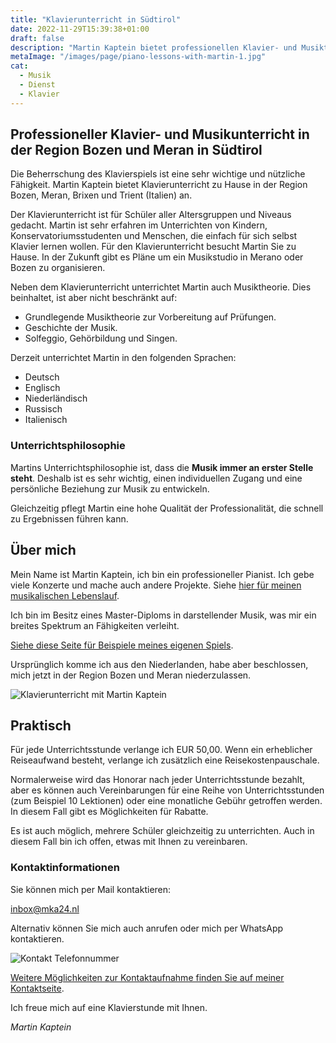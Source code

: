 ```yaml
---
title: "Klavierunterricht in Südtirol"
date: 2022-11-29T15:39:38+01:00
draft: false
description: "Martin Kaptein bietet professionellen Klavier- und Musiktheorieunterricht in der Umgebung von Bozen, Meran, Brixen und Trient an. Sein Unterricht ist für Menschen jeden Alters, jeden Niveaus und jeder Vorbildung geeignet."
metaImage: "/images/page/piano-lessons-with-martin-1.jpg" 
cat:
  - Musik
  - Dienst
  - Klavier
---
```


## Professioneller Klavier- und Musikunterricht in der Region Bozen und Meran in Südtirol

Die Beherrschung des Klavierspiels ist eine sehr wichtige und nützliche Fähigkeit.
Martin Kaptein bietet Klavierunterricht zu Hause in der Region Bozen, Meran, Brixen und Trient (Italien) an.

Der Klavierunterricht ist für Schüler aller Altersgruppen und Niveaus gedacht.
Martin ist sehr erfahren im Unterrichten von Kindern, Konservatoriumsstudenten und Menschen, die einfach für sich selbst Klavier lernen wollen.
Für den Klavierunterricht besucht Martin Sie zu Hause.
In der Zukunft gibt es Pläne um ein Musikstudio in Merano oder Bozen zu organisieren.

Neben dem Klavierunterricht unterrichtet Martin auch Musiktheorie.
Dies beinhaltet, ist aber nicht beschränkt auf:

- Grundlegende Musiktheorie zur Vorbereitung auf Prüfungen.
- Geschichte der Musik.
- Solfeggio, Gehörbildung und Singen.

Derzeit unterrichtet Martin in den folgenden Sprachen:

- Deutsch
- Englisch
- Niederländisch
- Russisch
- Italienisch

### Unterrichtsphilosophie

Martins Unterrichtsphilosophie ist, dass die **Musik immer an erster Stelle steht**.
Deshalb ist es sehr wichtig, einen individuellen Zugang und eine persönliche Beziehung zur Musik zu entwickeln.

Gleichzeitig pflegt Martin eine hohe Qualität der Professionalität, die schnell zu Ergebnissen führen kann.

## Über mich

Mein Name ist Martin Kaptein, ich bin ein professioneller Pianist.
Ich gebe viele Konzerte und mache auch andere Projekte.
Siehe [hier für meinen musikalischen Lebenslauf](/music/).

Ich bin im Besitz eines Master-Diploms in darstellender Musik, was mir ein breites Spektrum an Fähigkeiten verleiht.

[Siehe diese Seite für Beispiele meines eigenen Spiels](/media/).

Ursprünglich komme ich aus den Niederlanden, habe aber beschlossen, mich jetzt in der Region Bozen und Meran niederzulassen.

![Klavierunterricht mit Martin Kaptein](/images/page/piano-lessons-with-martin-1.jpg)

## Praktisch

Für jede Unterrichtsstunde verlange ich EUR 50,00.
Wenn ein erheblicher Reiseaufwand besteht, verlange ich zusätzlich eine Reisekostenpauschale.

Normalerweise wird das Honorar nach jeder Unterrichtsstunde bezahlt, aber es können auch Vereinbarungen für eine Reihe von Unterrichtsstunden (zum Beispiel 10 Lektionen) oder eine monatliche Gebühr getroffen werden.
In diesem Fall gibt es Möglichkeiten für Rabatte.

Es ist auch möglich, mehrere Schüler gleichzeitig zu unterrichten.
Auch in diesem Fall bin ich offen, etwas mit Ihnen zu vereinbaren.

### Kontaktinformationen

Sie können mich per Mail kontaktieren:

[inbox@mka24.nl](mailto:inbox@mka24.nl)

Alternativ können Sie mich auch anrufen oder mich per WhatsApp kontaktieren.

![Kontakt Telefonnummer](/images/pn.jpg)

[Weitere Möglichkeiten zur Kontaktaufnahme finden Sie auf meiner Kontaktseite](/kontakt/).

Ich freue mich auf eine Klavierstunde mit Ihnen.

*Martin Kaptein*
